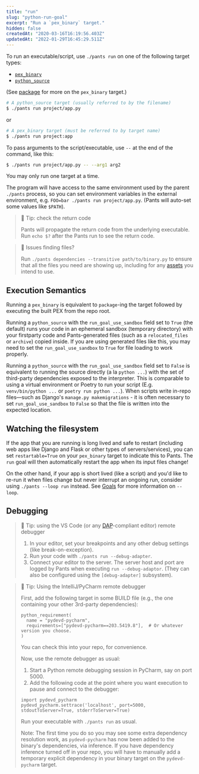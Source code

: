 ```yaml
---
title: "run"
slug: "python-run-goal"
excerpt: "Run a `pex_binary` target."
hidden: false
createdAt: "2020-03-16T16:19:56.403Z"
updatedAt: "2022-01-29T16:45:29.511Z"
---
```

To run an executable/script, use `./pants run` on one of the following target types:

* [`pex_binary`](doc:reference-pex_binary)
* [`python_source`](doc:reference-python_source)

(See [package](doc:python-package-goal) for more on the `pex_binary` target.)

```bash
# A python_source target (usually referred to by the filename)
$ ./pants run project/app.py
```

or

```bash
# A pex_binary target (must be referred to by target name)
$ ./pants run project:app
```

To pass arguments to the script/executable, use `--` at the end of the command, like this:

```bash
$ ./pants run project/app.py -- --arg1 arg2
```

You may only run one target at a time.

The program will have access to the same environment used by the parent `./pants` process, so you can set environment variables in the external environment, e.g. `FOO=bar ./pants run project/app.py`. (Pants will auto-set some values like `$PATH`).

> 📘 Tip: check the return code
>
> Pants will propagate the return code from the underlying executable. Run `echo $?` after the Pants run to see the return code.

> 🚧 Issues finding files?
>
> Run `./pants dependencies --transitive path/to/binary.py` to ensure that all the files you need are showing up, including for any [assets](doc:assets) you intend to use.

Execution Semantics
-------------------

Running a `pex_binary` is equivalent to `package`-ing the target followed by executing the built PEX from the repo root.

Running a `python_source` with the `run_goal_use_sandbox` field set to `True` (the default) runs your code in an ephemeral sandbox (temporary directory) with your firstparty code and Pants-generated files (such as a `relocated_files` or `archive`) copied inside. If you are using generated files like this, you may need to set the `run_goal_use_sandbox` to `True` for file loading to work properly.

Running a `python_source` with the `run_goal_use_sandbox` field set to `False` is equivalent to running the source directly (a la `python ...`) with the set of third-party dependencies exposed to the interpreter. This is comparable to using a virtual environment or Poetry to run your script
(E.g. `venv/bin/python ...` or `poetry run python ...`). When scripts write in-repo files—such as Django's `manage.py makemigrations` - it is often necessary to set `run_goal_use_sandbox` to `False` so that the file is written into the expected location.


Watching the filesystem
-----------------------

If the app that you are running is long lived and safe to restart (including web apps like Django and Flask or other types of servers/services), you can set `restartable=True` on your `pex_binary` target to indicate this to Pants. The `run` goal will then automatically restart the app when its input files change!

On the other hand, if your app is short lived (like a script) and you'd like to re-run it when files change but never interrupt an ongoing run, consider using `./pants --loop run` instead. See [Goals](doc:goals#running-goals) for more information on `--loop`.

Debugging
---------

> 📘 Tip: using the VS Code (or any [DAP](https://microsoft.github.io/debug-adapter-protocol/)-compliant editor) remote debugger
>
>
> 1. In your editor, set your breakpoints and any other debug settings (like break-on-exception).
> 2. Run your code with `./pants run --debug-adapter`.
> 3. Connect your editor to the server. The server host and port are logged by Pants when executing `run --debug-adaptor`. (They can also be configured using the `[debug-adapter]` subsystem).

> 📘 Tip: Using the IntelliJ/PyCharm remote debugger
>
> First, add the following target in some BUILD file (e.g., the one containing your other 3rd-party dependencies):
>
> ```
> python_requirement(
>   name = "pydevd-pycharm",
>   requirements=["pydevd-pycharm==203.5419.8"],  # Or whatever version you choose.
> )
> ```
>
> You can check this into your repo, for convenience.
>
> Now, use the remote debugger as usual:
>
> 1. Start a Python remote debugging session in PyCharm, say on port 5000.
> 2. Add the following code at the point where you want execution to pause and connect to the debugger:
>
> ```
> import pydevd_pycharm
> pydevd_pycharm.settrace('localhost', port=5000, stdoutToServer=True, stderrToServer=True)
> ```
>
> Run your executable with `./pants run` as usual.
>
> Note: The first time you do so you may see some extra dependency resolution work, as `pydevd-pycharm` has now been added to the binary's dependencies, via inference. If you have dependency inference turned off in your repo, you will have to manually add a temporary explicit dependency in your binary target on the `pydevd-pycharm` target.
